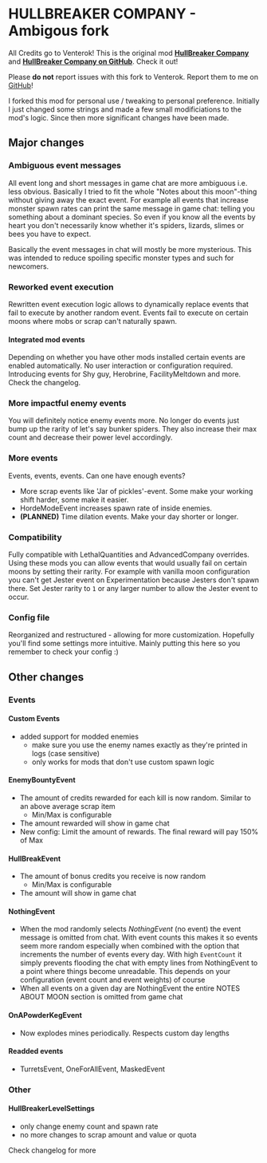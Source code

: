 # HULLBREAKER COMPANY - Ambigous fork

All Credits go to Venterok! This is the original mod [**HullBreaker Company**](https://thunderstore.io/c/lethal-company/p/Venterok/HullBreaker_Company/) and [**HullBreaker Company on GitHub**](https://github.com/Venterok/HullBreakerCompany). Check it out!

Please **do not** report issues with this fork to Venterok. Report them to me on [GitHub](https://github.com/YoBii/HullBreakerCompany/issues)!

I forked this mod for personal use / tweaking to personal preference. Initially I just changed some strings and made a few small modificiations to the mod's logic.
Since then more significant changes have been made.

## Major changes

### Ambiguous event messages
All event long and short messages in game chat are more ambiguous i.e. less obvious.
Basically I tried to fit the whole "Notes about this moon"-thing without giving away the exact event.
For example all events that increase monster spawn rates can print the same message in game chat: telling you something about a dominant species.
So even if you know all the events by heart you don't necessarily know whether it's spiders, lizards, slimes or bees you have to expect.

Basically the event messages in chat will mostly be more mysterious. This was intended to reduce spoiling specific monster types and such for newcomers.

### Reworked event execution
Rewritten event execution logic allows to dynamically replace events that fail to execute by another random event.
Events fail to execute on certain moons where mobs or scrap can't naturally spawn.

#### Integrated mod events
Depending on whether you have other mods installed certain events are enabled automatically. No user interaction or configuration required.
Introducing events for Shy guy, Herobrine, FacilityMeltdown and more. Check the changelog.

### More impactful enemy events
You will definitely notice enemy events more.
No longer do events just bump up the rarity of let's say bunker spiders. They also increase their max count and decrease their power level accordingly.

### More events
Events, events, events. Can one have enough events?
* More scrap events like 'Jar of pickles'-event. Some make your working shift harder, some make it easier.
* HordeModeEvent increases spawn rate of inside enemies.
* **(PLANNED)** Time dilation events. Make your day shorter or longer.

### Compatibility
Fully compatible with LethalQuantities and AdvancedCompany overrides.
Using these mods you can allow events that would usually fail on certain moons by setting their rarity.
For example with vanilla moon configuration you can't get Jester event on Experimentation because Jesters don't spawn there.
Set Jester rarity to `1` or any larger number to allow the Jester event to occur.

### Config file
Reorganized and restructured - allowing for more customization. Hopefully you'll find some settings more intuitive.
Mainly putting this here so you remember to check your config :)

## Other changes

### Events

#### Custom Events
* added support for modded enemies
	* make sure you use the enemy names exactly as they're printed in logs (case sensitive)
	* only works for mods that don't use custom spawn logic

#### EnemyBountyEvent
* The amount of credits rewarded for each kill is now random. Similar to an above average scrap item
	* Min/Max is configurable
* The amount rewarded will show in game chat
* New config: Limit the amount of rewards. The final reward will pay 150% of Max
 
#### HullBreakEvent
* The amount of bonus credits you receive is now random
	* Min/Max is configurable
* The amount will show in game chat

#### NothingEvent
* When the mod randomly selects _NothingEvent_ (no event) the event message is omitted from chat. With event counts this makes it so events seem more random especially when combined with the option that increments the number of events every day. With high `EventCount` it simply prevents flooding the chat with empty lines from NothingEvent to a point where things become unreadable. This depends on your configuration (event count and event weights) of course
* When all events on a given day are NothingEvent the entire NOTES ABOUT MOON section is omitted from game chat

#### OnAPowderKegEvent
* Now explodes mines periodically. Respects custom day lengths

#### Readded events
* TurretsEvent, OneForAllEvent, MaskedEvent

### Other
#### HullBreakerLevelSettings
* only change enemy count and spawn rate
* no more changes to scrap amount and value or quota

Check changelog for more